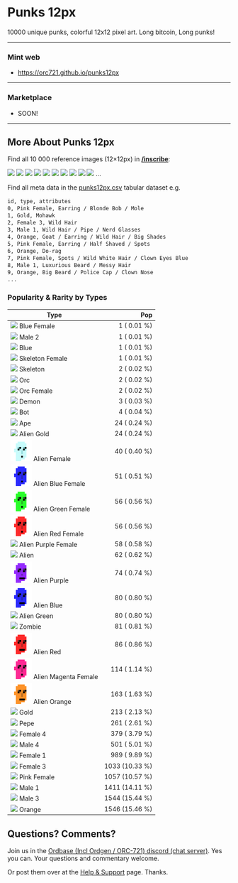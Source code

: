 #   Punks 12px 

10000 unique punks, colorful 12x12 pixel art. Long bitcoin, Long punks!



---

### Mint web

  - <https://orc721.github.io/punks12px>

<!-- >
  ![](i/punks12px.png)
-->

---

### Marketplace

  - SOON!
  
---



## More About Punks 12px


Find all 10 000 reference images (12×12px) in [**/inscribe**](inscribe):

![](inscribe/punk0000.png)
![](inscribe/punk0001.png)
![](inscribe/punk0002.png)
![](inscribe/punk0003.png)
![](inscribe/punk0004.png)
![](inscribe/punk0005.png)
![](inscribe/punk0006.png)
![](inscribe/punk0007.png)
![](inscribe/punk0008.png)
![](inscribe/punk0009.png)
...



Find all meta data in the [punks12px.csv](punks12px.csv) tabular dataset e.g.

```
id, type, attributes
0, Pink Female, Earring / Blonde Bob / Mole
1, Gold, Mohawk
2, Female 3, Wild Hair
3, Male 1, Wild Hair / Pipe / Nerd Glasses
4, Orange, Goat / Earring / Wild Hair / Big Shades
5, Pink Female, Earring / Half Shaved / Spots
6, Orange, Do-rag
7, Pink Female, Spots / Wild White Hair / Clown Eyes Blue
8, Male 1, Luxurious Beard / Messy Hair
9, Orange, Big Beard / Police Cap / Clown Nose
...
```



###  Popularity & Rarity by Types 


|  Type                                               | Pop             |
|-----------------------------------------------------|----------------:|
| ![](i/blue_female@4x.png) Blue Female   |    1  ( 0.01 %) |
| ![](i/male_2@4x.png) Male 2        |    1  ( 0.01 %) |
| ![](i/blue@4x.png) Blue          |    1  ( 0.01 %) |
| ![](i/skeleton_female@4x.png) Skeleton Female  |    1  ( 0.01 %) |
| ![](i/skeleton@4x.png) Skeleton      |    2  ( 0.02 %) |
| ![](i/orc@4x.png) Orc           |    2  ( 0.02 %) |
| ![](i/orc_female@4x.png) Orc Female    |    2  ( 0.02 %) |
| ![](i/demon@4x.png) Demon         |    3  ( 0.03 %) |
| ![](i/bot@4x.png) Bot           |    4  ( 0.04 %) |
| ![](i/ape@4x.png) Ape           |   24  ( 0.24 %) |
| ![](i/alien_gold@4x.png) Alien Gold    |   24  ( 0.24 %) |
| ![](i/alien_female@4x.png) Alien Female  |   40  ( 0.40 %) |
| ![](i/alien_blue_female@4x.png) Alien Blue Female  |   51  ( 0.51 %) |
| ![](i/alien_green_female@4x.png) Alien Green Female  |   56  ( 0.56 %) |
| ![](i/alien_red_female@4x.png) Alien Red Female  |   56  ( 0.56 %) |
| ![](i/alien_purple_female@4x.png) Alien Purple Female  |   58  ( 0.58 %) |
| ![](i/alien@4x.png) Alien         |   62  ( 0.62 %) |
| ![](i/alien_purple@4x.png) Alien Purple  |   74  ( 0.74 %) |
| ![](i/alien_blue@4x.png) Alien Blue    |   80  ( 0.80 %) |
| ![](i/alien_green@4x.png) Alien Green   |   80  ( 0.80 %) |
| ![](i/zombie@4x.png) Zombie        |   81  ( 0.81 %) |
| ![](i/alien_red@4x.png) Alien Red     |   86  ( 0.86 %) |
| ![](i/alien_magenta_female@4x.png) Alien Magenta Female  |  114  ( 1.14 %) |
| ![](i/alien_orange@4x.png) Alien Orange  |  163  ( 1.63 %) |
| ![](i/gold@4x.png) Gold          |  213  ( 2.13 %) |
| ![](i/pepe@4x.png) Pepe          |  261  ( 2.61 %) |
| ![](i/female_4@4x.png) Female 4      |  379  ( 3.79 %) |
| ![](i/male_4@4x.png) Male 4        |  501  ( 5.01 %) |
| ![](i/female_1@4x.png) Female 1      |  989  ( 9.89 %) |
| ![](i/female_3@4x.png) Female 3      | 1033  (10.33 %) |
| ![](i/pink_female@4x.png) Pink Female   | 1057  (10.57 %) |
| ![](i/male_1@4x.png) Male 1        | 1411  (14.11 %) |
| ![](i/male_3@4x.png) Male 3        | 1544  (15.44 %) |
| ![](i/orange@4x.png) Orange        | 1546  (15.46 %) |



## Questions? Comments?


Join us in the [Ordbase (Incl Ordgen / ORC-721) discord (chat server)](https://discord.gg/dDhvHKjm2t). Yes you can.
Your questions and commentary welcome.

Or post them over at the [Help & Support](https://github.com/geraldb/help) page. Thanks.

